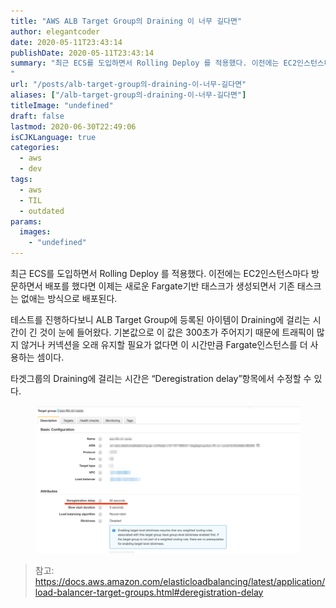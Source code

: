 ```yaml
---
title: "AWS ALB Target Group의 Draining 이 너무 길다면"
author: elegantcoder
date: 2020-05-11T23:43:14
publishDate: 2020-05-11T23:43:14
summary: "최근 ECS를 도입하면서 Rolling Deploy 를 적용했다. 이전에는 EC2인스턴스마다 방문하면서 배포를 했다면 이제는 새로운 Fargate기반 태스크가 생성되면서 기존 태스크는 없애는 방식으로 배포된다. 테스트를 진행하다보니 ALB Target Group에 등록된 아이템이 Draining에 걸리는 시간이 긴 것이 눈에 들어왔다. 기본값으로 이 값은 300초가 주어지기 때문에 트래픽이 많지 않거나 커넥션을 오래 유지할 필요가 없다면 이 시간만큼 Fargate인스턴스를 더 사용하는 [&hellip;]
"
url: "/posts/alb-target-group의-draining-이-너무-길다면"
aliases: ["/alb-target-group의-draining-이-너무-길다면"]
titleImage: "undefined"
draft: false
lastmod: 2020-06-30T22:49:06
isCJKLanguage: true
categories:
  - aws
  - dev
tags:
  - aws
  - TIL
  - outdated
params:
  images:
    - "undefined"
---
```

최근 ECS를 도입하면서 Rolling Deploy 를 적용했다. 이전에는 EC2인스턴스마다 방문하면서 배포를 했다면 이제는 새로운 Fargate기반 태스크가 생성되면서 기존 태스크는 없애는 방식으로 배포된다.

테스트를 진행하다보니 ALB Target Group에 등록된 아이템이 Draining에 걸리는 시간이 긴 것이 눈에 들어왔다. 기본값으로 이 값은 300초가 주어지기 때문에 트래픽이 많지 않거나 커넥션을 오래 유지할 필요가 없다면 이 시간만큼 Fargate인스턴스를 더 사용하는 셈이다.

타겟그룹의 Draining에 걸리는 시간은 “Deregistration delay”항목에서 수정할 수 있다.

<figure><img src="Pasted_Image_2020_05_11_11_34_PM-1-2048x1137-2-1024x569.png" alt=""></figure>

> 참고: https://docs.aws.amazon.com/elasticloadbalancing/latest/application/load-balancer-target-groups.html#deregistration-delay
